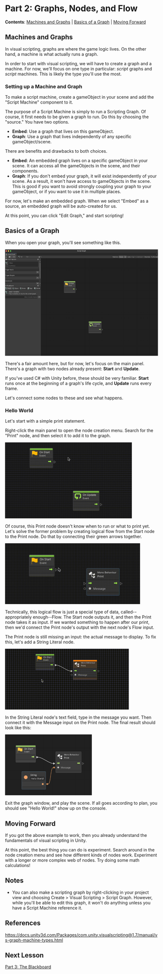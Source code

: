 # Part 2: Graphs, Nodes, and Flow

**Contents**: [Machines and Graphs](#machines-and-graphs) | [Basics of a Graph](#basics-of-a-graph) | [Moving Forward](#moving-forward)

## Machines and Graphs

In visual scripting, graphs are where the game logic lives. On the other hand, a machine is what actually runs a graph. 

In order to start with visual scripting, we will have to create a graph and a machine. For now, we'll focus on one type in particular: *script* graphs and *script* machines. This is likely the type you'll use the most.

### Setting up a Machine and Graph

To make a script machine, create a gameObject in your scene and add the "Script Machine" component to it. 

The purpose of a Script Machine is simply to run a Scripting Graph. Of course, it first needs to be given a graph to run. Do this by choosing the "source." You have two options.
- **Embed**: Use a graph that lives on this gameObject.
- **Graph**: Use a graph that lives independently of any specific gameObject/scene.

There are benefits and drawbacks to both choices.
- **Embed**: An embedded graph lives on a specific gameObject in your scene. It can access all the gameObjects in the scene, and their components.
- **Graph**: If you don't embed your graph, it will exist independently of your scene. As a result, it won't have access to gameObjects in the scene. This is good if you want to avoid strongly coupling your graph to your gameObject, or if you want to use it in multiple places.

For now, let's make an embedded graph. When we select "Embed" as a source, an embedded graph will be auto-created for us.

At this point, you can click "Edit Graph," and start scripting!

## Basics of a Graph

When you open your graph, you'll see something like this.

<img alt="img2-1.png" height="350" src="../Images/2/img1.png"/>

There's a fair amount  here, but for now, let's  focus on the main panel. There's a graph with two nodes already present: **Start** and **Update**.

If you've used C# with Unity before, these should be very familiar. **Start** runs once at the beginning of a graph's life cycle, and **Update** runs every frame.

Let's connect some nodes to these and see what happens.

### Hello World

Let's start with a simple print statement.

Right-click the main panel to open the node creation menu. Search for the "Print" node, and then select it to add it to the graph.

<img alt="img2-2.gif" height="250" src="../Images/2/img2.gif"/>

Of course, this Print node doesn't know when to run or what to print yet. Let's solve the former problem by creating logical flow from the Start node to the Print node. Do that by connecting their green arrows together.

<img alt="img2-4.gif" height="200" src="../Images/2/img4.gif"/>

Technically, this logical flow is just a special type of data, called--appropriately enough--Flow. The Start node outputs it, and then the Print node takes it as input. If we wanted something to happen after our print, then we'd connect the Print node's output with the next node's Flow input.

The Print node is still missing an input: the actual message to display. To fix this, let's add a String Literal node.

<img alt="img2-5.gif" height="200" src="../Images/2/img5.gif"/>

In the String Literal node's text field, type in the message you want. Then connect it with the Message input on the Print node. The final result should look like this:

<img alt="img2-6.png" height="200" src="../Images/2/img6.png"/>

Exit the graph window, and play the scene. If all goes according to plan, you should see "Hello World!" show up on the console.

## Moving Forward

If you got the above example to work, then you already understand the fundamentals of visual scripting in Unity.

At this point, the best thing you can do is experiment. Search around in the node creation menu and see how different kinds of nodes work. Experiment with a longer or more complex web of nodes. Try doing some math calculations!


## Notes
- You can also make a scripting graph by right-clicking in your project view and choosing Create > Visual Scripting > Script Graph. However, while you'll be able to edit this graph, it won't do anything unless you have a Script Machine reference it.

## References

https://docs.unity3d.com/Packages/com.unity.visualscripting@1.7/manual/vs-graph-machine-types.html

## Next Lesson

[Part 3: The Blackboard](3_TheBlackboard.md)